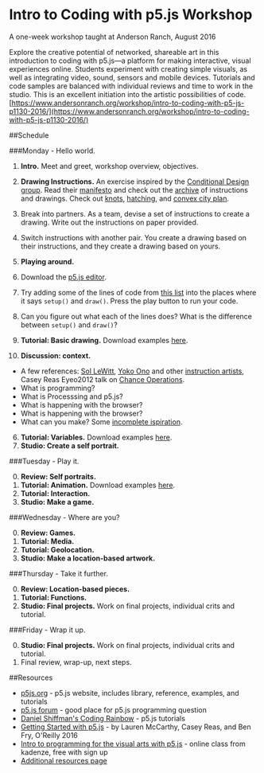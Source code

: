 # Intro to Coding with p5.js Workshop 

A one-week workshop taught at Anderson Ranch, August 2016

Explore the creative potential of networked, shareable art in this introduction to coding with p5.js—a platform for making interactive, visual experiences online. Students experiment with creating simple visuals, as well as integrating video, sound, sensors and mobile devices. Tutorials and code samples are balanced with individual reviews and time to work in the studio. This is an excellent initiation into the artistic possibilities of code. [https://www.andersonranch.org/workshop/intro-to-coding-with-p5-js-p1130-2016/](https://www.andersonranch.org/workshop/intro-to-coding-with-p5-js-p1130-2016/)


##Schedule

###Monday - Hello world.
1. __Intro.__ Meet and greet, workshop overview, objectives.
2. __Drawing Instructions.__ An exercise inspired by the [Conditional Design group](http://conditionaldesign.org/). Read their [manifesto](http://conditionaldesign.org/manifesto/) and check out the [archive](http://conditionaldesign.org/archive/) of instructions and drawings. Check out [knots](http://conditionaldesign.org/workshops/knots/), [hatching](http://conditionaldesign.org/workshops/hatching/), and [convex city plan](http://conditionaldesign.org/workshops/convex-city-plan/).

  1. Break into partners. As a team, devise a set of instructions to create a drawing. Write out the instructions on paper provided.
  2. Switch instructions with another pair. You create a drawing based on their instructions, and they create a drawing based on yours.
  
3. __Playing around.__

  1. Download the [p5.js editor](http://p5js.org/download/).
  2. Try adding some of the lines of code from [this list](https://github.com/lmccart/p5-workshop/blob/master/commands.md) into the places where it says `setup()` and `draw()`. Press the play button to run your code.
  3. Can you figure out what each of the lines does? What is the difference between `setup()` and `draw()`?

4. __Tutorial: Basic drawing.__ Download examples [here](https://github.com/lmccart/p5-workshop/blob/master/01_drawing/01_drawing.zip).
5. __Discussion: context.__
  * A few references: [Sol LeWitt](https://en.wikipedia.org/wiki/Sol_LeWitt), [Yoko Ono](https://monoskop.org/images/2/2a/Ono_Yoko_Grapefruit_A_Book_of_Instructions_and_Drawings_by_Yoko_Ono_S_and_S_edition_excerpt.pdf) and other [instruction artists](http://www.e-flux.com/projects/do_it/notes/essay/e002_text.html), Casey Reas Eyeo2012 talk on [Chance Operations](https://vimeo.com/45851523).
  * What is programming?
  * What is Processsing and p5.js?
  * What is happening with the browser?
  * What is happening with the browser?
  * What can you make? Some [incomplete ispiration](https://github.com/lmccart/p5-workshop/blob/master/inspiration.md).
6. __Tutorial: Variables.__ Download examples [here](https://github.com/lmccart/p5-workshop/blob/master/02_variables_animation/02_variables_animation.zip).
7. __Studio: Create a self portrait.__
  

###Tuesday - Play it.

0. __Review: Self portraits.__
1. __Tutorial: Animation.__ Download examples [here](https://github.com/lmccart/p5-workshop/blob/master/02_variables_animation/02_variables_animation.zip).
2. __Tutorial: Interaction.__
3. __Studio: Make a game.__

###Wednesday - Where are you?

0. __Review: Games.__
1. __Tutorial: Media.__
2. __Tutorial: Geolocation.__
3. __Studio: Make a location-based artwork.__

###Thursday - Take it further.

0. __Review: Location-based pieces.__
1. __Tutorial: Functions.__
2. __Studio: Final projects.__ Work on final projects, individual crits and tutorial.

###Friday - Wrap it up.

0. __Studio: Final projects.__ Work on final projects, individual crits and tutorial.
1. Final review, wrap-up, next steps.


##Resources

* [p5js.org](http://p5js.org) - p5.js website, includes library, reference, examples, and tutorials
* [p5.js forum](https://forum.processing.org/two/) - good place for p5.js programming question
* [Daniel Shiffman's Coding Rainbow](https://www.youtube.com/playlist?list=PLRqwX-V7Uu6Zy51Q-x9tMWIv9cueOFTFA) - p5.js tutorials
* [Getting Started with p5.js](https://www.amazon.com/Make-Interactive-Graphics-JavaScript-Processing/dp/1457186772) - by Lauren McCarthy, Casey Reas, and Ben Fry, O'Reilly 2016
* [Intro to programming for the visual arts with p5.js](https://www.kadenze.com/courses/introduction-to-programming-for-the-visual-arts-with-p5-js/info) - online class from kadenze, free with sign up
* [Additional resources page](https://github.com/ITPNYU/ICM-2015/wiki/Resources)

